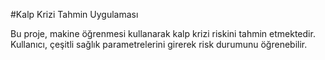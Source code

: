 #Kalp Krizi Tahmin Uygulaması

Bu proje, makine öğrenmesi kullanarak kalp krizi riskini tahmin etmektedir. Kullanıcı, çeşitli sağlık parametrelerini girerek risk durumunu öğrenebilir.
